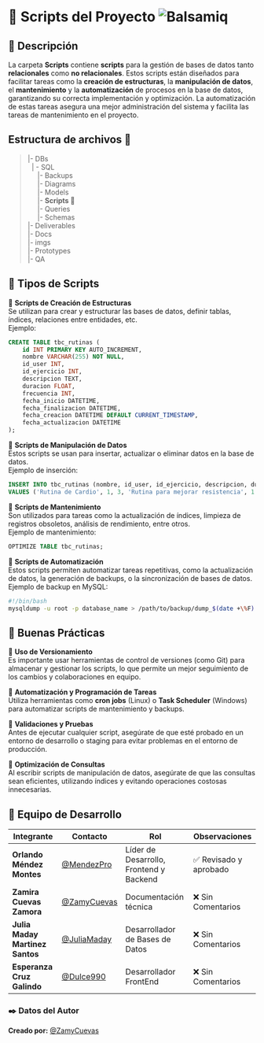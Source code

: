 # 🎨 Scripts del Proyecto ![Balsamiq](https://img.shields.io/badge/Balsamiq-000000.svg?style=for-the-badge&logoColor=white) 

## 📌 Descripción  
La carpeta **Scripts** contiene **scripts** para la gestión de bases de datos tanto **relacionales** como **no relacionales**. Estos scripts están diseñados para facilitar tareas como la **creación de estructuras**, la **manipulación de datos**, el **mantenimiento** y la **automatización** de procesos en la base de datos, garantizando su correcta implementación y optimización. La automatización de estas tareas asegura una mejor administración del sistema y facilita las tareas de mantenimiento en el proyecto.

## Estructura de archivos 📂

>|- DBs<br>
>&nbsp;&nbsp;| - SQL<br>
>&nbsp;&nbsp; &nbsp;&nbsp;|- Backups<br>
>&nbsp;&nbsp; &nbsp;&nbsp;|- Diagrams<br>
>&nbsp;&nbsp; &nbsp;&nbsp;|- Models<br>
>&nbsp;&nbsp; &nbsp;&nbsp;|- **Scripts 📂**<br>
>&nbsp;&nbsp; &nbsp;&nbsp;|- Queries<br>
>&nbsp;&nbsp; &nbsp;&nbsp;|- Schemas<br>
>|- Deliverables<br>
>|- Docs<br>
>|- imgs<br>
>|- Prototypes<br>
>|- QA<br>

## 📌 Tipos de Scripts  
🔹 **Scripts de Creación de Estructuras**  
Se utilizan para crear y estructurar las bases de datos, definir tablas, índices, relaciones entre entidades, etc.  
Ejemplo:  
```sql
CREATE TABLE tbc_rutinas (
    id INT PRIMARY KEY AUTO_INCREMENT,
    nombre VARCHAR(255) NOT NULL,
    id_user INT,
    id_ejercicio INT,
    descripcion TEXT,
    duracion FLOAT,
    frecuencia INT,
    fecha_inicio DATETIME,
    fecha_finalizacion DATETIME,
    fecha_creacion DATETIME DEFAULT CURRENT_TIMESTAMP,
    fecha_actualizacion DATETIME
);
```

🔹 **Scripts de Manipulación de Datos**  
Estos scripts se usan para insertar, actualizar o eliminar datos en la base de datos.  
Ejemplo de inserción:  
```sql
INSERT INTO tbc_rutinas (nombre, id_user, id_ejercicio, descripcion, duracion, frecuencia, fecha_inicio, fecha_creacion)
VALUES ('Rutina de Cardio', 1, 3, 'Rutina para mejorar resistencia', 1.2, 3, '2025-04-08', CURRENT_TIMESTAMP);
```

🔹 **Scripts de Mantenimiento**  
Son utilizados para tareas como la actualización de índices, limpieza de registros obsoletos, análisis de rendimiento, entre otros.  
Ejemplo de mantenimiento:  
```sql
OPTIMIZE TABLE tbc_rutinas;
```

🔹 **Scripts de Automatización**  
Estos scripts permiten automatizar tareas repetitivas, como la actualización de datos, la generación de backups, o la sincronización de bases de datos.  
Ejemplo de backup en MySQL:  
```bash
#!/bin/bash
mysqldump -u root -p database_name > /path/to/backup/dump_$(date +\%F).sql
```

## 📌 Buenas Prácticas  
🔹 **Uso de Versionamiento**  
Es importante usar herramientas de control de versiones (como Git) para almacenar y gestionar los scripts, lo que permite un mejor seguimiento de los cambios y colaboraciones en equipo.

🔹 **Automatización y Programación de Tareas**  
Utiliza herramientas como **cron jobs** (Linux) o **Task Scheduler** (Windows) para automatizar scripts de mantenimiento y backups.

🔹 **Validaciones y Pruebas**  
Antes de ejecutar cualquier script, asegúrate de que esté probado en un entorno de desarrollo o staging para evitar problemas en el entorno de producción.

🔹 **Optimización de Consultas**  
Al escribir scripts de manipulación de datos, asegúrate de que las consultas sean eficientes, utilizando índices y evitando operaciones costosas innecesarias.

## 👥 Equipo de Desarrollo  

| Integrante | Contacto | Rol | Observaciones |
|------------|----------|----------------------------|------------------|
| **Orlando Méndez Montes** | [@MendezPro](https://github.com/MendezPro) | Líder de Desarrollo, Frontend y Backend | ✅ Revisado y aprobado |
| **Zamira Cuevas Zamora** | [@ZamyCuevas](https://github.com/ZamyCuevas) | Documentación técnica | ❌ Sin Comentarios |
| **Julia Maday Martinez Santos** | [@JuliaMaday](https://github.com/JuliaMaday) | Desarrollador de Bases de Datos | ❌ Sin Comentarios |
| **Esperanza Cruz Galindo** | [@Dulce990](https://github.com/Dulce990) | Desarrollador FrontEnd | ❌ Sin Comentarios |

### ✒️ **Datos del Autor** 

**Creado por:** [@ZamyCuevas](https://github.com/ZamyCuevas)  
